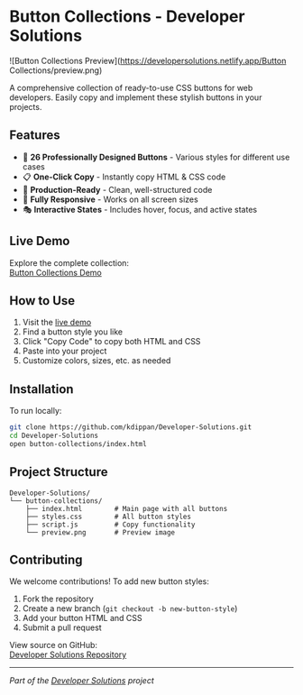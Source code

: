 # Button Collections - Developer Solutions

![Button Collections Preview](https://developersolutions.netlify.app/Button Collections/preview.png)

A comprehensive collection of ready-to-use CSS buttons for web developers. Easily copy and implement these stylish buttons in your projects.

## Features

- 🎨 **26 Professionally Designed Buttons** - Various styles for different use cases
- 📋 **One-Click Copy** - Instantly copy HTML & CSS code
- 🚀 **Production-Ready** - Clean, well-structured code
- 📱 **Fully Responsive** - Works on all screen sizes
- 🎭 **Interactive States** - Includes hover, focus, and active states

## Live Demo

Explore the complete collection:  
[Button Collections Demo](https://developersolutions.netlify.app/button%20collections/)

## How to Use

1. Visit the [live demo](https://developersolutions.netlify.app/button%20collections/)
2. Find a button style you like
3. Click "Copy Code" to copy both HTML and CSS
4. Paste into your project
5. Customize colors, sizes, etc. as needed

## Installation

To run locally:

```bash
git clone https://github.com/kdippan/Developer-Solutions.git
cd Developer-Solutions
open button-collections/index.html
```

## Project Structure

```
Developer-Solutions/
└── button-collections/
    ├── index.html        # Main page with all buttons
    ├── styles.css        # All button styles
    ├── script.js         # Copy functionality
    └── preview.png       # Preview image
```

## Contributing

We welcome contributions! To add new button styles:

1. Fork the repository
2. Create a new branch (`git checkout -b new-button-style`)
3. Add your button HTML and CSS
4. Submit a pull request

View source on GitHub:  
[Developer Solutions Repository](https://github.com/kdippan/Developer-Solutions)

---

*Part of the [Developer Solutions](https://developersolutions.netlify.app) project*
